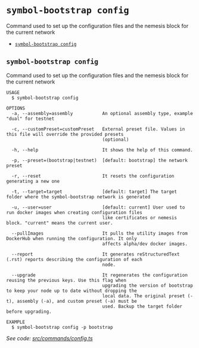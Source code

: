 `symbol-bootstrap config`
=========================

Command used to set up the configuration files and the nemesis block for the current network

* [`symbol-bootstrap config`](#symbol-bootstrap-config)

## `symbol-bootstrap config`

Command used to set up the configuration files and the nemesis block for the current network

```
USAGE
  $ symbol-bootstrap config

OPTIONS
  -a, --assembly=assembly           An optional assembly type, example "dual" for testnet

  -c, --customPreset=customPreset   External preset file. Values in this file will override the provided presets
                                    (optional)

  -h, --help                        It shows the help of this command.

  -p, --preset=(bootstrap|testnet)  [default: bootstrap] the network preset

  -r, --reset                       It resets the configuration generating a new one

  -t, --target=target               [default: target] The target folder where the symbol-bootstrap network is generated

  -u, --user=user                   [default: current] User used to run docker images when creating configuration files
                                    like certificates or nemesis block. "current" means the current user.

  --pullImages                      It pulls the utility images from DockerHub when running the configuration. It only
                                    affects alpha/dev docker images.

  --report                          It generates reStructuredText (.rst) reports describing the configuration of each
                                    node.

  --upgrade                         It regenerates the configuration reusing the previous keys. Use this flag when
                                    upgrading the version of bootstrap to keep your node up to date without dropping the
                                    local data. The original preset (-t), assembly (-a), and custom preset (-a) must be
                                    used. Backup the target folder before upgrading.

EXAMPLE
  $ symbol-bootstrap config -p bootstrap
```

_See code: [src/commands/config.ts](https://github.com/nemtech/symbol-bootstrap/blob/v0.4.0/src/commands/config.ts)_
